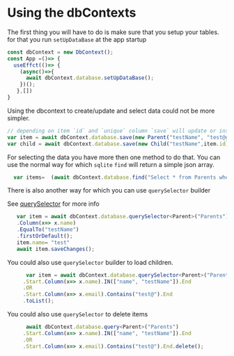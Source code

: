 # Using the dbContexts

The first thing you will have to do is make sure that you setup your tables.
for that you run `setUpDataBase` at the app startup

```ts
const dbContext = new DbContext();
const App =()=> {
  useEffct(()=> {
    (async()=>{
      await dbContext.database.setUpDataBase();
    })();
   },[])
}

```

Using the dbcontext to create/update and select data could not be more simpler.

```ts
// depending on item `id` and `unique` column `save` will update or insert the item
var item = await dbContext.database.save(new Parent("testName", "test@gmail.com"));
var child = await dbContext.database.save(new Child("testName",item.id));
```

For selecting the data you have more then one method to do that.
You can use the normal way for which `sqlite`
`find` will return a simple json array.
```ts
  var items=  (await dbContext.database.find("Select * from Parents where (name in (?,?)) OR (email like %?%)", ["name", "testName","test@" ])) as Parent[];
```

There is also another way for which you can use `querySelector` builder

See [querySelector](https://github.com/AlenToma/react-native-sqlite-orm/blob/main/documentations/querySelector.md) for more info
```ts
   var item = await dbContext.database.querySelector<Parent>("Parents").Where
   .Column(x=> x.name)
   .EqualTo("testName")
   .firstOrDefault();
   item.name= "test"
   await item.saveChanges();
```

You could also use `querySelector` builder to load children.

```ts
      var item = await dbContext.database.querySelector<Parent>("Parents").LoadChildren<Child>("Childrens", "parentId", "id", "children", true).Where
     .Start.Column(x=> x.name).IN(["name", "testName"]).End
     .OR
     .Start.Column(x=> x.email).Contains("test@").End
     .toList();
```

You could also use `querySelector` to delete items
```ts
      await dbContext.database.query<Parent>("Parents")
     .Start.Column(x=> x.name).IN(["name", "testName"]).End
     .OR
     .Start.Column(x=> x.email).Contains("test@").End.delete();
```

